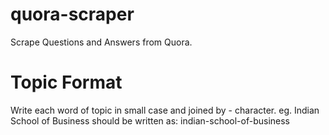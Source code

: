 # quora-scraper
Scrape Questions and Answers from Quora.

# Topic Format
Write each word of topic in small case and joined by - character.
eg.
Indian School of Business
should be written as:
indian-school-of-business